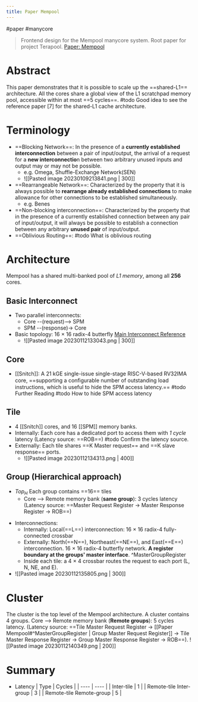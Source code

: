 ```yaml
---
title: Paper Mempool
---
```

#paper #manycore 
>Frontend design for the Mempool manycore system. Root paper for project Terapool.
[Paper: Mempool](https://ieeexplore.ieee.org/document/9474087)

# Abstract
This paper demonstrates that it is possible to scale up the ==shared-L1== architecture. All the cores share a global view of the L1 scratchpad memory pool, accessible within at most ==5 cycles==.
#todo Good idea to see the reference paper [7] for the shared-L1 cache architecture.
# Terminology
- ==Blocking Network==: In the presence of a **currently established interconnection** between a pair of input/output, the arrival of a request for a **new interconnectio**n between two arbitrary unused inputs and output may or may not be possible.
	- e.g. Omega, Shuffle-Exchange Network(SEN)
	- ![[Pasted image 20230109213841.png | 300]]
- ==Rearrangeable Network==: Characterized by the property that it is always possible to **rearrange already established connections** to make allowance for other connections to be established simultaneously.
	- e.g. Benes
- ==Non-blocking interconnection==: Characterized by the property that in the presence of a currently established connection between any pair of input/output, it will always be possible to establish a connection between any arbitrary **unused pair** of input/output.
- ==Oblivious Routing==: #todo What is oblivious routing
# Architecture
Mempool has a shared multi-banked pool of *L1 memory*, among all **256** cores. 
## Basic Interconnect
* Two parallel interconnects: 
	* Core --(request)--> SPM 
	* SPM --(response)-> Core
* Basic topology: 16 ${\times}$ 16 radix-4 butterfly [Main Interconnect Reference](https://github.com/pulp-platform/cluster_interconnect/blob/master/rtl/tcdm_interconnect/README.md)
	* ![[Pasted image 20230112133043.png | 300]]
## Core
*  [[Snitch]]: A 21 kGE single-issue single-stage RISC-V-based RV32IMA core, ==supporting a conﬁgurable number of outstanding load instructions, which is useful to hide the SPM access latency.==
#todo Further Reading
#todo How to hide SPM access latency
## Tile
* 4 [[Snitch]] cores, and 16 [[SPM]] memory banks. 
* Internally: Each core has a dedicated port to access them with *1 cycle* latency (Latency source: ==ROB==) #todo Confirm the latency source.
* Externally: Each tile shares ==K Master request== and ==K slave response== ports.
	* ![[Pasted image 20230112134313.png | 400]]
## Group (Hierarchical approach)
- $Top_H$ Each group contains ==16== tiles 
	- Core --> Remote memory bank (**same group**): 3 cycles latency (Latency source: ==Master Request Register -> Master Response Register -> ROB==) 
* Interconnections:
	* Internally: Local(==L==) interconnection: 16 $\times$ 16 radix-4 fully-connected crossbar
	* Externally: North(==N==), Northeast(==NE==), and East(==E==) interconnection. 16 $\times$ 16 radix-4 butterfly network. **A register boundary at the groups' master interface**. ^MasterGroupRegister
	* Inside each tile: a 4 $\times$ 4 crossbar routes the request to each port (L, N, NE, and E).
* ![[Pasted image 20230112135805.png | 300]]
# Cluster
The cluster is the top level of the Mempool architecture. A cluster contains 4 groups.
Core --> Remote memory bank (**Remote groups**): 5 cycles latency. (Latency source: ==Tile Master Request Register -> [[Paper Mempool#^MasterGroupRegister | Group Master Request Register]] -> Tile Master Response Register -> Group Master Response Register -> ROB==). 
![[Pasted image 20230112140349.png | 200]]
# Summary
- Latency
| Type | Cycles |
| ---- | ---- |
| Inter-tile | 1 |
| Remote-tile Inter-group | 3 |
| Remote-tile Remote-group | 5 |
